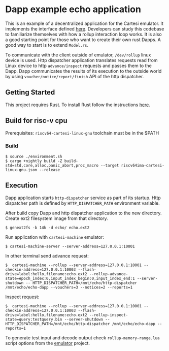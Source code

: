 # Dapp example echo application

This is an example of a decentralized application for the Cartesi emulator. It implements the interface defined [here](https://github.com/cartesi/rollups/blob/develop/openapi/dapp.yaml).
Developers can study this codebase to familiarize themselves with how a rollup interaction loop works.
It is also a good starting point for those who want to create their own rust Dapps. A good way to start is to extend `Model.rs`.

To communicate with the client outside of emulator, `/dev/rollup` linux device is used. Http dispatcher application translates requests read from Linux device to http `advance/inspect` requests and passes them to the Dapp. Dapp communicates the results of its execution to the outside world by using `voucher/notice/report/finish` API of the http dispatcher.

## Getting Started

This project requires Rust.
To install Rust follow the instructions [here](https://www.rust-lang.org/tools/install).


## Build for risc-v cpu

Prerequisites: `riscv64-cartesi-linux-gnu` toolchain must be in the $PATH

### Build
```shell
$ source ./environment.sh
$ cargo +nightly build -Z build-std=std,core,alloc,panic_abort,proc_macro --target riscv64ima-cartesi-linux-gnu.json --release
```

## Execution 

Dapp application starts `http-dispatcher` service as part of its startup. Http dispatcher path is defined by `HTTP_DISPATCHER_PATH` environment variable.

After build copy Dapp and http dispatcher application to the new directory. Create ext2 filesystem image from that directory.

```shell
$ genext2fs -b 14k -d echo/ echo.ext2
```

Run application with `cartesi-machine` emulator:
```shell
$ cartesi-machine-server --server-address=127.0.0.1:10001
```
In other terminal send advance request:
```shell
$  cartesi-machine --rollup --server-address=127.0.0.1:10001 --checkin-address=127.0.0.1:10003 --flash-drive=label:hello,filename:echo.ext2 --rollup-advance-state=epoch_index:0,input_index_begin:0,input_index_end:1 --server-shutdown -- HTTP_DISPATCHER_PATH=/mnt/echo/http-dispatcher /mnt/echo/echo-dapp --vouchers=3 --notices=2 --reports=1
```

Inspect request:
```shell
$  cartesi-machine --rollup --server-address=127.0.0.1:10001 --checkin-address=127.0.0.1:10003 --flash-drive=label:hello,filename:echo.ext2 --rollup-inspect-state=query:testquery.bin --server-shutdown -- HTTP_DISPATCHER_PATH=/mnt/echo/http-dispatcher /mnt/echo/echo-dapp --reports=1
```

To generate test input and decode output check `rollup-memory-range.lua` script options from the [emulator](https://github.com/cartesi/machine-emulator) project. 

